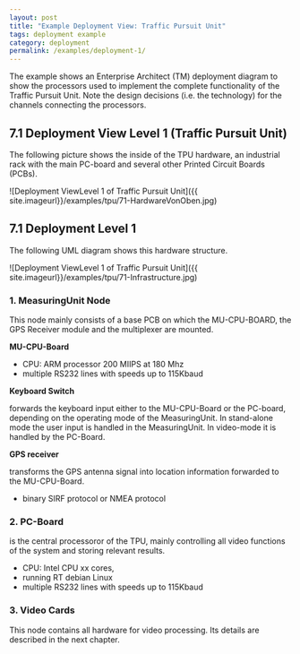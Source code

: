 ```yaml
---
layout: post
title: "Example Deployment View: Traffic Pursuit Unit"
tags: deployment example 
category: deployment
permalink: /examples/deployment-1/
---
```



<div class="arc42-example">
The example shows an Enterprise Architect (TM) deployment diagram to show the processors used to implement the complete functionality of the Traffic Pursuit Unit. Note the design decisions (i.e. the technology) for the channels connecting the processors.
</div>

## 7.1 Deployment View Level 1 (Traffic Pursuit Unit)

The following picture shows the inside of the TPU hardware, an industrial rack with the main PC-board and several other Printed Circuit Boards (PCBs).

![Deployment ViewLevel 1 of Traffic Pursuit Unit]({{ site.imageurl}}/examples/tpu/71-HardwareVonOben.jpg)


## 7.1 Deployment Level 1
The following UML diagram shows this hardware structure.


![Deployment ViewLevel 1 of Traffic Pursuit Unit]({{ site.imageurl}}/examples/tpu/71-Infrastructure.jpg) 

### 1. MeasuringUnit Node

This node mainly consists of a base PCB on which the MU-CPU-BOARD, the GPS Receiver module and the multiplexer are mounted.

**MU-CPU-Board**

* CPU: ARM processor 200 MIIPS at 180 Mhz
* multiple RS232 lines with speeds up to 115Kbaud 



**Keyboard Switch**

forwards the keyboard input either to the MU-CPU-Board or the PC-board, depending on the operating mode of the MeasuringUnit. In stand-alone mode the user input is handled in the MeasuringUnit. In video-mode it is handled by the PC-Board.


**GPS receiver**

transforms the GPS antenna signal into location information forwarded to the MU-CPU-Board.

* binary SIRF protocol or NMEA protocol


### 2. PC-Board

is the central processoror of the TPU, mainly controlling all video functions of the system and storing relevant results.

* CPU: Intel CPU xx cores, 
* running RT debian Linux
* multiple RS232 lines with speeds up to 115Kbaud


### 3. Video Cards

This node contains all hardware for video processing. Its details are described in the next chapter.

